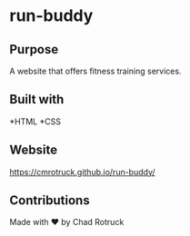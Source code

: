 # run-buddy

## Purpose 
A website that offers fitness training services.

## Built with
*HTML
*CSS

## Website
https://cmrotruck.github.io/run-buddy/

## Contributions
Made with ❤️ by Chad Rotruck
